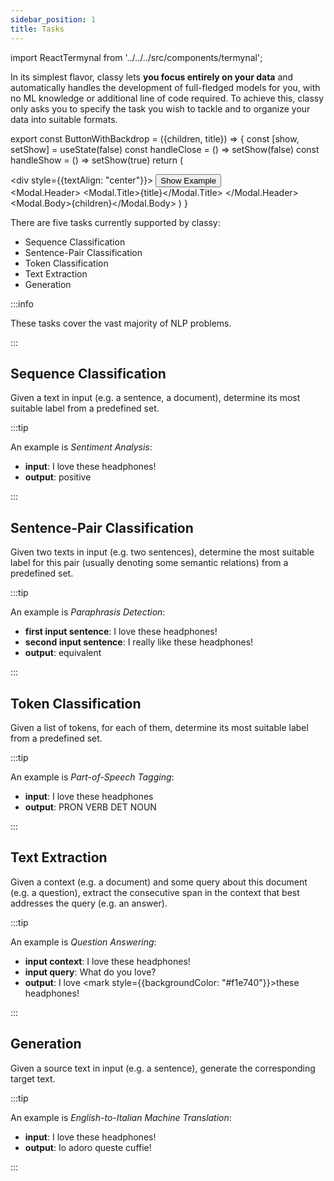 ```yaml
---
sidebar_position: 1
title: Tasks
---
```


import ReactTermynal from '../../../src/components/termynal';

In its simplest flavor, classy lets **you focus entirely on your data** and automatically handles the development
of full-fledged models for you, with no ML knowledge or additional line of code required. To achieve this, classy only 
asks you to specify the task you wish to tackle and to organize your data into suitable formats.

export const ButtonWithBackdrop = ({children, title}) => {
    const [show, setShow] = useState(false)
    const handleClose = () => setShow(false)
    const handleShow = () => setShow(true)
    return (
        <div className="mt-auto">
            <div style={{textAlign: "center"}}>
                <Button className="mt-auto" onClick={handleShow}>Show Example</Button>
            </div>
            <Modal show={show} onHide={handleClose}>
                <Modal.Header>
                    <Modal.Title>{title}</Modal.Title>
                </Modal.Header>
                <Modal.Body>{children}</Modal.Body>
            </Modal>
        </div>
    )
}

There are five tasks currently supported by classy:
* Sequence Classification
* Sentence-Pair Classification
* Token Classification
* Text Extraction
* Generation

:::info

These tasks cover the vast majority of NLP problems.

:::

## Sequence Classification

Given a text in input (e.g. a sentence, a document), determine its most suitable label from a predefined set.

:::tip

An example is *Sentiment Analysis*:
* **input**: I love these headphones!
* **output**: positive

:::

## Sentence-Pair Classification

Given two texts in input (e.g. two sentences), determine the most suitable label for this pair (usually denoting some semantic relations) from a predefined set.

:::tip

An example is *Paraphrasis Detection*:
* **first input sentence**: I love these headphones!
* **second input sentence**: I really like these headphones!
* **output**: equivalent

:::

## Token Classification

Given a list of tokens, for each of them, determine its most suitable label from a predefined set.

:::tip

An example is *Part-of-Speech Tagging*:
* **input**: I love these headphones
* **output**: PRON VERB DET NOUN

:::

## Text Extraction

Given a context (e.g. a document) and some query about this document (e.g. a question), extract the consecutive span in the context that best addresses the query (e.g. an answer).

:::tip

An example is *Question Answering*:
* **input context**: I love these headphones!
* **input query**: What do you love?
* **output**: I love <mark style={{backgroundColor: "#f1e740"}}>these headphones</mark>!

:::

## Generation

Given a source text in input (e.g. a sentence), generate the corresponding target text.

:::tip

An example is *English-to-Italian Machine Translation*:
* **input**: I love these headphones!
* **output**: Io adoro queste cuffie!

:::
